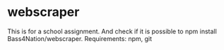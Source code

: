 # webscraper
 This is for a school assignment. And check if it is possible to npm install Bass4Nation/webscraper. Requirements: npm, git
